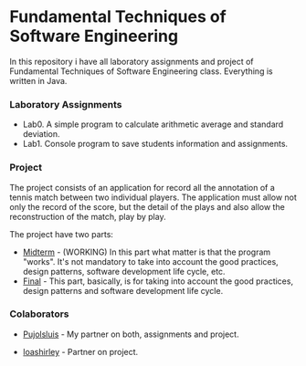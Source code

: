 # Fundamental Techniques of Software Engineering

In this repository i have all laboratory assignments and project of Fundamental Techniques of Software Engineering class. Everything is written in Java.

### Laboratory Assignments

- Lab0. A simple program to calculate arithmetic average and standard deviation.
- Lab1. Console program to save students information and assignments.

### Project

The project consists of an application for record all the annotation of a tennis match between two individual players. The application must allow not only the record of the score, but the detail of the plays and also allow the reconstruction of the match, play by play.

The project have two parts:

- [Midterm] - (WORKING) In this part what matter is that the program "works". It's not mandatory to take into account the good practices, design patterns, software development life cycle, etc.
- [Final] - This part, basically, is for taking into account the good practices, design patterns and software development life cycle.

### Colaborators

* [Pujolsluis] - My partner on both, assignments and project.
* [loashirley] - Partner on project.


   [Pujolsluis]: <https://github.com/Pujolsluis>
   [loashirley]: <https://github.com/loashirley>
   [Midterm]: <https://github.com/FabioFV/tecnicas-fundamentales/tree/master/src/proyecto_medio_termino>
   [Final]: <https://github.com/FabioFV/tecnicas-fundamentales/>
